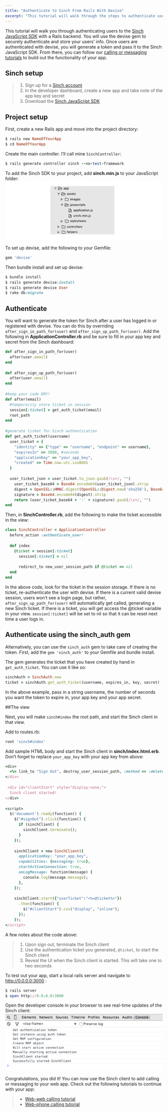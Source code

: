 ```yaml
---
title: "Authenticate to Sinch From Rails With Devise"
excerpt: "This tutorial will walk through the steps to authenticate users to the Sinch JavaScript SDK with a Rails backend. You will use the devise gem to securely authenticate and store your users’ info."
---
```

This tutorial will walk you through authenticating users to the [Sinch JavaScript SDK](https://www.sinch.com/web-sdk/) with a Rails backend. You will use the devise gem to securely authenticate and store your users’ info. Once users are authenticated with devise, you will generate a token and pass it to the Sinch JavaScript SDK. From there, you can follow our [calling or messaging tutorials](doc:tutorials-introduction) to build out the functionality of your app.

## Sinch setup

> 1.  Sign up for a [Sinch account](https://www.sinch.com/signup)
> 2.  In the developer dashboard, create a new app and take note of the app key and secret
> 3.  Download the [Sinch JavaScript SDK](https://sinch.readme.io/page/downloads)

## Project setup

First, create a new Rails app and move into the project directory:

```ruby
$ rails new NameOfYourApp
$ cd NameOfYourApp
```

Create the main controller. I’ll call mine `SinchController`:

```ruby
$ rails generate controller sinch --no-test-framework
```

To add the Sinch SDK to your project, add **sinch.min.js** to your JavaScript folder:
![sinch-min.png](images/c24c5c7-sinch-min.png)

To set up devise, add the following to your Gemfile:

```ruby
gem 'devise'
```

Then bundle install and set up devise:

```ruby
$ bundle install
$ rails generate devise:install
$ rails generate devise User
$ rake db:migrate
```

## Authenticate 
You will want to generate the token for Sinch after a user has logged in or registered with devise. You can do this by overriding `after_sign_in_path_for(user)` and `after_sign_up_path_for(user)`. Add the following in **ApplicationController.rb** and be sure to fill in your app key and secret from the Sinch dashboard:

```ruby
def after_sign_in_path_for(user)
  after(user.email)
end

def after_sign_up_path_for(user)
  after(user.email)
end

#keep your code DRY!
def after(email)
  #temporarily store ticket in session
  session[:ticket] = get_auth_ticket(email)
  root_path
end

#generate ticket for Sinch authentication
def get_auth_ticket(username)
  user_ticket = {
    "identity" => {"type" => "username", "endpoint" => username},
    "expiresIn" => 3600, #seconds
    "applicationKey" => "your_app_key",
    "created" => Time.now.utc.iso8601
  }

  user_ticket_json = user_ticket.to_json.gsub(/\s+/, "")
    user_ticket_base64 = Base64.encode64(user_ticket_json).strip
    digest = OpenSSL::HMAC.digest(OpenSSL::Digest.new('sha256'), Base64.decode64("your_app_secret"), user_ticket_json).strip
    signature = Base64.encode64(digest).strip
    return (user_ticket_base64 + ':' + signature).gsub(/\s+/, "")
end
```

Then, in **SinchController.rb**, add the following to make the ticket accessible in the view:

```ruby
class SinchController < ApplicationController
  before_action :authenticate_user!

  def index
    @ticket = session[:ticket]
      session[:ticket] = nil

      redirect_to new_user_session_path if @ticket == nil
  end
end
```

In the above code, look for the ticket in the session storage. If there is no ticket, re-authenticate the user with devise. If there is a current valid devise session, users won’t see a login page, but rather, `after_sign_up_path_for(user)` will automatically get called, generating a new Sinch ticket. If there is a ticket, you will get access the @ticket variable in your view. `session[:ticket]` will be set to nil so that it can be reset next time a user logs in.

## Authenticate using the sinch\_auth gem

Alternatively, you can use the `sinch_auth` gem to take care of creating the token. First, add the `gem 'sinch_auth'` to your Gemfile and bundle install.

The gem generates the ticket that you have created by hand in `get_auth_ticket`. You can use it like so:

```ruby
sinchAuth = SinchAuth.new
ticket = sinchAuth.get_auth_ticket(username, expires_in, key, secret)
```

In the above example, pass in a string username, the number of seconds you want the token to expire in, your app key and your app secret.

##The view 

Next, you will make `sinch#index` the root path, and start the Sinch client in that view.

Add to routes.rb:

```ruby
root 'sinch#index'
```

Add sample HTML body and start the Sinch client in **sinch/index.html.erb**. Don’t forget to replace `your_app_key` with your app key from above:

```ruby
<div>
  <%= link_to "Sign Out", destroy_user_session_path, :method => :delete, :id => "signOut" %>
</div>

 <div id="clientStart" style="display:none;">
  Sinch client started!
</div>

<script>
  $('document').ready(function() {
    $("#signOut").click(function() {
      if (sinchClient) {
        sinchClient.terminate();
      }
    });

    sinchClient = new SinchClient({
      applicationKey: "your_app_key",
      capabilities: {messaging: true},
      startActiveConnection: true,
      onLogMessage: function(message) {
        console.log(message.message);
      },
    });

    sinchClient.start({"userTicket":"<%=@ticket%>"})
      .then(function() {
        $("#clientStart").css("display", "inline");
      });
    });
</script>
```

A few notes about the code above:

> 1.  Upon sign out, terminate the Sinch client
> 2.  Use the authentication ticket you generated, `@ticket`, to start the Sinch client
> 3.  Reveal the UI when the Sinch client is started. This will take one to two seconds

To test out your app, start a local rails server and navigate to <http://0.0.0.0:3000> :

```ruby
$ rails server
$ open http://0.0.0.0:3000
```

Open the developer console in your browser to see real-time updates of the Sinch client:
![dev-console.png](images/73584f8-dev-console.png)

Congratulations, you did it\! You can now use the Sinch client to add calling or messaging to your web app. Check out the following tutorials to continue with your app:

>   - [Web-web calling tutorial](doc:turn-your-browser-into-a-phone-with-the-sinch-js-sdk)
>   - [Web-phone calling tutorial](doc:using-sinch-js-sdk-to-call-a-phone-number)